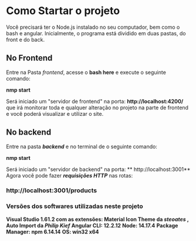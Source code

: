 # Como Startar o projeto #

Você precisará ter o Node.js instalado no seu computador, bem como o bash e angular.
Inicialmente, o programa está dividido em duas pastas, do front e do back.

## No Frontend ##

Entre na Pasta _frontend_, acesse o **bash here** e execute o seguinte comando:

**nmp start**

Será iniciado um "servidor de frontend" na porta: **http://localhost:4200/**
que irá monitorar toda e qualquer alteração no projeto na parte de frontend e
você poderá visualizar e utilizar o site.

## No backend ##

Entre na pasta **_backend_** e no terminal de o seguinte comando:

**nmp start**

Será iniciado um "servidor de backend" na porta: ** http://localhost:3001**
Agora você pode fazer **_requisições HTTP_** nas rotas:

 ### http://localhost:3001/products ####

### Versões dos softwares utilizadas neste projeto ###

**Visual Studio 1.61.2 com as extensões: Material Icon Theme da _steoates_ , Auto Import da _Philip Kief_**
**Angular CLI: 12.2.12**
**Node: 14.17.4**
**Package Manager: npm 6.14.14**
**OS: win32 x64**
